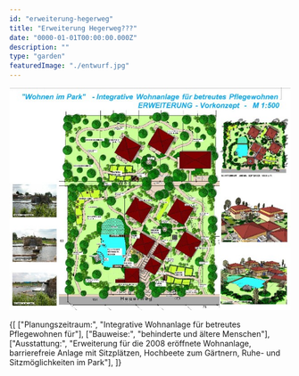 ```yaml
---
id: "erweiterung-hegerweg"
title: "Erweiterung Hegerweg???"
date: "0000-01-01T00:00:00.000Z"
description: ""
type: "garden"
featuredImage: "./entwurf.jpg"
---
```


!["Entwurf"](./entwurf.jpg)

<SpecificationsTable title="Erweiterung Wohnanlage Calden - technische Daten">
    {[
        ["Planungszeitraum:", "Integrative Wohnanlage für betreutes Pflegewohnen für"],
        ["Bauweise:", "behinderte und ältere Menschen"],
        ["Ausstattung:", "Erweiterung für die 2008 eröffnete Wohnanlage, barrierefreie Anlage mit Sitzplätzen, Hochbeete zum Gärtnern, Ruhe- und Sitzmöglichkeiten im Park"],
    ]}
</SpecificationsTable>
